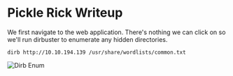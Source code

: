 
# Pickle Rick Writeup

We first navigate to the web application. There's nothing we can click on so we'll run dirbuster to enumerate any hidden directories.

`dirb http://10.10.194.139 /usr/share/wordlists/common.txt`

![Dirb Enum](https://ibb.co/23HByqS)


